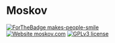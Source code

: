# Moskov<br>
[![ForTheBadge makes-people-smile](http://ForTheBadge.com/images/badges/makes-people-smile.svg)](http://ForTheBadge.com)
<br>
[![Website moskov.com](https://img.shields.io/website-up-down-green-red/http/perso.crans.org.svg)](http://off.com/) [![GPLv3 license](https://img.shields.io/badge/License-GPLv3-blue.svg)](http://perso.crans.org/besson/LICENSE.html) 
